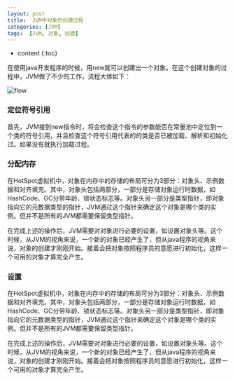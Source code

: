 ```yaml
---
layout: post
title:  JVM中对象的创建过程
categories: [JVM]
tags:  [JVM, 对象, 创建]
---
```


* content
{:toc}


在使用java开发程序的时候，用new就可以创建出一个对象。在这个创建对象的过程中，JVM做了不少的工作，流程大体如下：




<!-- ```flow
st=>start: Start
e=>end: End
op1=>operation: new 指令
sub1=>subroutine: 执行类加载
cond=>condition: 定位类引用,是否被加载?
io=>operation: 分配内存并初始化零值
set=>operation: 设置对象
set=>operation: 按java代码进行初始化
st->op1->cond
cond(yes)->io->set->e
cond(no)->sub1(right)->io
``` -->

![flow](/img/jvm_object_create_flow.png)


### 定位符号引用
首先，JVM接到new指令时，将会检查这个指令的参数能否在常量池中定位到一个类的符号引用，并且检查这个符号引用代表的的类是否已被加载、解析和初始化过。如果没有就执行加载过程。


### 分配内存
在HotSpot虚拟机中，对象在内存中的存储的布局可分为3部分：对象头、示例数据和对齐填充。其中，对象头包括两部分，一部分是存储对象运行时数据，如HashCode、GC分带年龄、锁状态标志等。对象头另一部分是类型指针，即对象指向它的元数据类型的指针，JVM通过这个指针来确定这个对象是哪个类的实例。但并不是所有的JVM都需要保留类型指针。

在完成上述的操作后，JVM需要对对象进行必要的设置，如设置对象头等。这个时候，从JVM的视角来说，一个新的对象已经产生了，但从java程序的视角来说，对象的创建才刚刚开始。接着会把对象按照程序员的意愿进行初始化，这样一个可用的对象才算完全产生。


### 设置
在HotSpot虚拟机中，对象在内存中的存储的布局可分为3部分：对象头、示例数据和对齐填充。其中，对象头包括两部分，一部分是存储对象运行时数据，如HashCode、GC分带年龄、锁状态标志等。对象头另一部分是类型指针，即对象指向它的元数据类型的指针，JVM通过这个指针来确定这个对象是哪个类的实例。但并不是所有的JVM都需要保留类型指针。

在完成上述的操作后，JVM需要对对象进行必要的设置，如设置对象头等。这个时候，从JVM的视角来说，一个新的对象已经产生了，但从java程序的视角来说，对象的创建才刚刚开始。接着会把对象按照程序员的意愿进行初始化，这样一个可用的对象才算完全产生。

